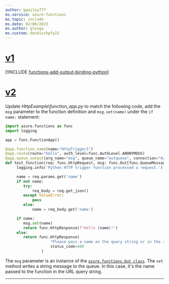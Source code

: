 ```yaml
---
author: ggailey777
ms.service: azure-functions
ms.topic: include
ms.date: 02/06/2023
ms.author: glenga
ms.custom: devdivchpfy22
---
```


# [v1](#tab/v1)

[!INCLUDE [functions-add-output-binding-python](./functions-add-output-binding-python.md)]

# [v2](#tab/v2)

Update *HttpExample\\function_app.py* to match the following code, add the `msg` parameter to the function definition and `msg.set(name)` under the `if name:` statement:

```python
import azure.functions as func
import logging

app = func.FunctionApp()

@app.function_name(name="HttpTrigger1")
@app.route(route="hello", auth_level=func.AuthLevel.ANONYMOUS)
@app.queue_output(arg_name="msg", queue_name="outqueue", connection="AzureWebJobsStorage")
def test_function(req: func.HttpRequest, msg: func.Out[func.QueueMessage]) -> func.HttpResponse:
     logging.info('Python HTTP trigger function processed a request.')

     name = req.params.get('name')
     if not name:
        try:
            req_body = req.get_json()
        except ValueError:
            pass
        else:
            name = req_body.get('name')

     if name:
        msg.set(name)
        return func.HttpResponse(f"Hello {name}!")
     else:
        return func.HttpResponse(
                    "Please pass a name on the query string or in the request body",
                    status_code=400
                )
```

The `msg` parameter is an instance of the [`azure.functions.Out class`](/python/api/azure-functions/azure.functions.out). The `set` method writes a string message to the queue. In this case, it's the name passed to the function in the URL query string.

---
